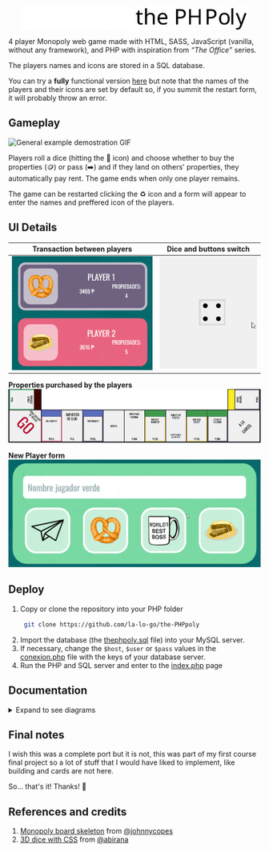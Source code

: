 <!-- Logo -->
<div id="content" align="center" >
<img src="docs/logo/PHpoly_Logo_Light.svg#gh-dark-mode-only" align="center" width="45%"/>
<img src="docs/logo/PHpoly_Logo_Dark.svg#gh-light-mode-only" align="center" width="45%"/>
</div>

<!-- Content -->
4 player Monopoly web game made with HTML, SASS, JavaScript (vanilla, without any framework), and PHP with inspiration from *“The Office”* series.

The players names and icons are stored in a SQL database.

You can try a **fully** functional version [here]() but note that the names of the players and their icons are set by default so, if you summit the restart form, it will probably throw an error.

## Gameplay 
![General example demostration GIF](./docs/captures/gifs/GeneralExample.gif)

Players roll a dice (hitting the 🎲 icon) and choose whether to buy the properties (🪙) or pass (➡️) and if they land on others' properties, they automatically pay rent. The game ends when only one player remains.

The game can be restarted clicking the ♻️ icon and a form will appear to enter the names and preffered icon of the players.


## UI Details
| Transaction between players  | Dice and buttons switch |
|:---:|:-----------------------:|
|<img src="./docs/captures/gifs/transaction.gif" alt="Transaction between players GIF">|<img src="./docs/captures/gifs/dice.gif" alt="Transaction between players GIF">|

**Properties purchased by the players**
![](./docs/captures/imgs/Casillas.png)

**New Player form**
![New Player form](./docs/captures/gifs/NewPlayer.gif)

## Deploy
1. Copy or clone the repository into your PHP folder
   ```bash
    git clone https://github.com/la-lo-go/the-PHPpoly
   ```
2. Import the database (the [thephpoly.sql](./thephpoly.sql) file) into your MySQL server.
3. If necessary, change the `$host`, `$user` or `$pass` values in the [conexion.php](./conexion.php) file with the keys of your database server.
4. Run the PHP and SQL server and enter to the [index.php](./index.php) page

## Documentation
<details> 
   <summary>Expand to see diagrams</summary>

   | Use cases  | Navigation flow |
   |:---:|:-----------------------:|
   |<img src="./docs/figures/casos%20de%20uso/PI_Casos de Uso.drawio.png" width="50%" alt="Use cases diagrams">|<img src="./docs/figures/Flujo navegacion/Flujo navegacion.drawio.png" alt="Navigation Flow diagram">|

   | Class diagram  | Architecture |
   |:---:|:-----------------------:|
   |<img src="./docs/figures/Diagrama clases/Diagrama de clases.drawio.png" alt="Class diagram">|<img src="./docs/figures/Arquitectura/Arquitectura.drawio.png" alt="Navigation Flow diagram">|
</details>

## Final notes
I wish this was a complete port but it is not, this was part of my first course final project so a lot of stuff that I would have liked to implement, like building and cards are not here.

So... that's it! Thanks! 🤠

## References and credits
1. [Monopoly board skeleton](https://codepen.io/johnnycopes/pen/yzQyMp) from [@johnnycopes](https://github.com/johnnycopes)
2. [3D dice with CSS](https://codepen.io/abirana/pen/rNMLrPB) from [@abirana](https://github.com/abirana)